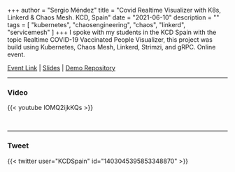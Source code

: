 +++
author = "Sergio Méndez"
title = "Covid Realtime Visualizer with K8s, Linkerd & Chaos Mesh. KCD, Spain"
date = "2021-06-10"
description = ""
tags = [
    "kubernetes",
    "chaosengineering",
    "chaos",
    "linkerd",
    "servicemesh"
]
+++
I spoke with my students in the KCD Spain with the topic Realtime COVID-19 Vaccinated People Visualizer, this project was build using Kubernetes, Chaos Mesh, Linkerd, Strimzi, and gRPC. Online event.

[Event Link](https://kcdspain.com/agenda) | 
[Slides](https://b.link/KCDSpainCovid19USAC) | 
[Demo Repository](https://gitlab.com/irenia/so1-proyecto2)
<!--more-->
---

### Video

{{< youtube IOMQ2ijkKQs >}}

<br>

---

### Tweet

{{< twitter user="KCDSpain" id="1403045395853348870" >}}

<br>